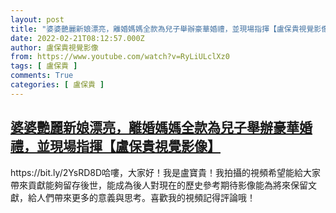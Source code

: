 ```yaml
---
layout: post
title: "婆婆艷麗新娘漂亮，離婚媽媽全款為兒子舉辦豪華婚禮，並現場指揮【盧保貴視覺影像】"
date: 2022-02-21T08:12:57.000Z
author: 盧保貴視覺影像
from: https://www.youtube.com/watch?v=RyLiULclXz0
tags: [ 盧保貴 ]
comments: True
categories: [ 盧保貴 ]
---
```

<!--1645431177000-->
[婆婆艷麗新娘漂亮，離婚媽媽全款為兒子舉辦豪華婚禮，並現場指揮【盧保貴視覺影像】](https://www.youtube.com/watch?v=RyLiULclXz0)
------

<div>
https://bit.ly/2YsRD8D哈嘍，大家好！我是盧寶貴！我拍攝的視頻希望能給大家帶來貢獻能夠留存後世，能成為後人對現在的歷史參考期待影像能為將來保留文獻，給人們帶來更多的意義與思考。喜歡我的視頻記得評論哦！
</div>
